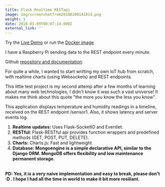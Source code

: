 ```yaml
---
title: Flask Realtime RESTapi
image: img/screenshotfrom20180109141814.png
weight: 1
date: 2018-01-09T00:07:14.000Z
external_link: ''
---
```

Try the <a href="http://82.37.69.54:5000">Live Demo</a> or run the <a href="https://hub.docker.com/r/blgo/flask-realtime-restapi/">Docker image</a>

I have a Raspberry Pi sending data to the REST endpoint every minute.

Github <a href="https://github.com/blgo/flask-realtime-restapi">repository and documentation</a>.

For quite a while, I wanted to start writting my own IoT hub from scratch, with realtime charts (using Websockets) and REST endpoints.

This little test project is my second attemp after a few months of learning about many web technologies, I didn't know it was such a vast universe! It makes me think about this quote "the more you know the less you know".

This application displays temperature and humidity readings in a timeline, received on the REST endpoint /sensor1. Also, it shows latency and server events log.

1. <b>Realtime updates:</b> Uses Flask-SocketIO and Eventlet.</br>
2. <b>RESTful:</b> Flask-RESTful api provides function wrappers and predefined methods (GET, POST, PUT, DELETE).</br>
3. <b>Charts:</b> Charts.js: Fast and lightweight.</br>
4. <b>Database: Mongoengine is a simple declarative API, similar to the Django ORM. MongoDB offers flexibility and low maintenance  permanent storage.</br>
   </br>

PD: Yes, it is a very naive implementation and easy to break, please don't :D . I hope I had all the time in world to make it bit more resiliant.
